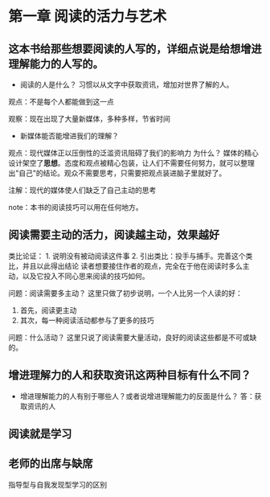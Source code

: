# 第一章 阅读的活力与艺术

## 这本书给那些想要阅读的人写的，详细点说是给想增进理解能力的人写的。
* 阅读的人是什么？
习惯以从文字中获取资讯，增加对世界了解的人。

观点：不是每个人都能做到这一点

观察：现在出现了大量新媒体，多种多样，节省时间

* 新媒体能否能增进我们的理解？

观点：现代媒体正以压倒性的泛滥资讯阻碍了我们的影响力
为什么？
媒体的精心设计架空了**思想**。态度和观点被精心包装，让人们不需要任何努力，就可以整理出"自己"的结论。观众不需要思考，只需要把观点装进脑子里就好了。


注解：现代的媒体使人们缺乏了自己主动的思考

note：本书的阅读技巧可以用在任何地方。

## 阅读需要主动的活力，阅读越主动，效果越好
类比论证：
    1. 说明没有被动阅读这件事
    2. 引出类比：投手与捕手。完善这个类比，并且以此得出结论
读者想要接住作者的观点，完全在于他在阅读时多么主动，以及它投入不同心思来阅读的技巧如何。


问题：阅读需要多主动？
这里只做了初步说明，一个人比另一个人读的好：
1. 首先，阅读更主动
2. 其次，每一种阅读活动都参与了更多的技巧

问题：什么活动？
这里只说了阅读需要大量活动，良好的阅读这些都是不可或缺的。


## 增进理解力的人和获取资讯这两种目标有什么不同？
* 增进理解能力的人有别于哪些人？或者说增进理解能力的反面是什么？
答：获取资讯的人

## 阅读就是学习

## 老师的出席与缺席

指导型与自我发现型学习的区别

